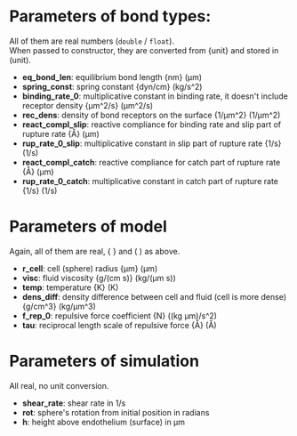 # Parameters of bond types:

All of them are real numbers (`double` / `float`).  
When passed to constructor, they are converted from {unit} and stored in (unit).

* **eq_bond_len**: equilibrium bond length {nm} (μm)
* **spring_const**: spring constant {dyn/cm} (kg/s^2)
* **binding_rate_0**: multiplicative constant in binding rate, it doesn't include receptor density {μm^2/s} (μm^2/s)
* **rec_dens**: density of bond receptors on the surface {1/μm^2} (1/μm^2)
* **react_compl_slip**: reactive compliance for binding rate and slip part of rupture rate {Å} (μm)
* **rup_rate_0_slip**: multiplicative constant in slip part of rupture rate {1/s} (1/s)
* **react_compl_catch**: reactive compliance for catch part of rupture rate {Å} (μm)
* **rup_rate_0_catch**: multiplicative constant in catch part of rupture rate {1/s} (1/s)

# Parameters of model

Again, all of them are real, { } and ( ) as above.

* **r_cell**: cell (sphere) radius {μm} (μm)
* **visc**: fluid viscosity {g/(cm s)} (kg/(μm s))
* **temp**: temperature {K} (K)
* **dens_diff**: density difference between cell and fluid (cell is more dense) {g/cm^3} (kg/μm^3)
* **f_rep_0**: repulsive force coefficient {N} ((kg μm)/s^2)
* **tau**: reciprocal length scale of repulsive force {Å} (Å)

# Parameters of simulation

All real, no unit conversion.

* **shear_rate**: shear rate in 1/s
* **rot**: sphere's rotation from initial position in radians
* **h**: height above endothelium (surface) in μm
